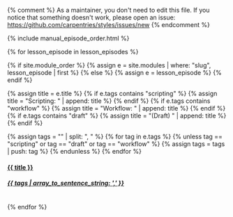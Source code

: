 {% comment %}
As a maintainer, you don't need to edit this file.
If you notice that something doesn't work, please
open an issue: https://github.com/carpentries/styles/issues/new
{% endcomment %}

{% include manual_episode_order.html %}

<style>
  h2 {text-align: center;}
</style>

<div class="container-fluid">
<div class="row">

{% for lesson_episode in lesson_episodes %}

{% if site.module_order %}
  {% assign e = site.modules | where: "slug", lesson_episode | first %}
{% else %}
  {% assign e = lesson_episode %}
{% endif %}

{% assign title = e.title %}
{% if e.tags contains "scripting" %}
  {% assign title = "Scripting: " | append: title %}
{% endif %}
{% if e.tags contains "workflow" %}
  {% assign title = "Workflow: " | append: title %}
{% endif %}
{% if e.tags contains "draft" %}
  {% assign title = "(Draft) " | append: title %}
{% endif %}

{% assign tags = "" | split: ", " %}
{% for tag in e.tags %}
  {% unless tag == "scripting" or tag == "draft" or tag == "workflow" %}
    {% assign tags = tags | push: tag %}
  {% endunless %}
{% endfor %}


<div class="col-xs-6">
  <div class="panel panel-default">
    <div class="panel-heading">
      <a href="{{ e.url | relative_url }}">
        <h4>{{ title }}</h4>
        <h5>{{ tags | array_to_sentence_string: ',' }}</h5>
      </a>
    </div>
    <div class="panel-body">
      <img src="{{ e.figure | relative_url }}" alt="">
    </div>
  </div>
</div>

{% endfor %}

</div>
</div>
